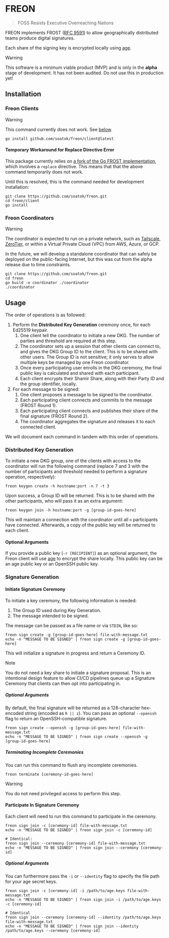 # FREON

> FOSS Resists Executive Overreaching Nations

FREON implements FROST ([RFC 9591](https://www.rfc-editor.org/rfc/rfc9591.html)) to allow geographically distributed teams produce digital signatures.

Each share of the signing key is encrypted locally using [age](https://github.com/FiloSottile/age).

> [!WARNING]
> This software is a minimum viable product (MVP) and is only in the **alpha** stage of development. It has not been audited. Do not use this in production yet!

## Installation

### Freon Clients

> [!WARNING]
> This command currently does not work. See [below](#temporary-workaround-for-replace-directive-error).

```terminal
go install github.com/soatok/freon/client@latest
```

#### Temporary Workaround for Replace Directive Error

This package currently relies on [a fork of the Go FROST implementation](https://github.com/taurushq-io/frost-ed25519), which involves a `replace` directive. This means that that the above command temporarily does not work.

Until this is resolved, this is the command needed for development installation:

```terminal
git clone https://github.com/soatok/freon.git
cd freon/client
go install
```

### Freon Coordinators

> [!WARNING]
> The coordinator is expected to run on a private network, such as [Tailscale](https://tailscale.com),
> [ZeroTier](https://www.zerotier.com), or within a Virtual Private Cloud (VPC) from AWS, Azure, or GCP.
>
> In the future, we will develop a standalone coordinator that can safely be deployed on the public-facing
> Internet, but this was cut from the alpha release due to time constraints.

```terminal
git clone https://github.com/soatok/freon.git
cd freon
go build -o coordinator ./coordinator
./coordinator
```

## Usage

The order of operations is as followed:

1. Perform the **Distributed Key Generation** ceremony once, for each Ed25519 keypair.
   1. One client tell the coordinator to initiate a new DKG. The number of parties and threshold are required at this step.
   2. The coordinator sets up a session that other clients can connect to, and gives the DKG Group ID to the client. This is to be shared with other users. The Group ID is not sensitive; it only serves to allow multiple keys be managed by one Freon coordinator.
   3. Once every participating user enrolls in the DKG ceremony, the final public key is calculated and shared with each participant.
   4. Each client encrypts their Shamir Share, along with their Party ID and the group identifier, locally.
2. For each message to be signed:
   1. One client proposes a message to be signed to the coordinator.
   2. Each participating client connects and commits to the message (FROST Round 1).
   3. Each participating client connects and publishes their share of the final signature (FROST Round 2).
   4. The coordinator aggregates the signature and releases it to each connected client.

We will document each command in tandem with this order of operations.

### Distributed Key Generation

To initiate a new DKG group, one of the clients with access to the coordinator will run the following command (replace 7 and 3 with
the number of participants and threshold needed to perform a signature operation, respectively):

```terminal
freon keygen create -h hostname:port -n 7 -t 3
```

Upon success, a Group ID will be returned. This is to be shared with the other participants, who will pass it as an extra argument:

```terminal
freon keygen join -h hostname:port -g [group-id-goes-here]
```

This will maintain a connection with the coordinator until all `n` participants have connected. Afterwards, a copy of the public key will be returned to each client.

#### Optional Arguments

If you provide a public key (`-r [RECIPIENT]`) as an optional argument, the Freon client will use [age](https://age-encryption.org) to encrypt the share locally. This public key can be an age public key or an OpenSSH public key.

### Signature Generation

#### Initiate Signature Ceremony

To initiate a key ceremony, the following information is needed:

1. The Group ID used during Key Generation.
2. The message intended to be signed.

The message can be passed as a file name or via `STDIN`, like so:

```terminal
freon sign create -g [group-id-goes-here] file-with-message.txt
echo -n "MESSAGE TO BE SIGNED" | freon sign create -g [group-id-goes-here]
```

This will initialize a signature in progress and return a Ceremony ID.

> [!NOTE]
> You do not need a key share to initiate a signature proposal. This is an intentional design feature to allow
> CI/CD pipelines queue up a Signature Ceremony that clients can then opt into participating in.

##### Optional Arguments

By default, the final signature will be returned as a 128-character hex-encoded string (encoded as `R || z`).
You can pass an optional `--openssh` flag to return an OpenSSH-compatible signature.

```terminal
freon sign create --openssh -g [group-id-goes-here] file-with-message.txt
echo -n "MESSAGE TO BE SIGNED" | freon sign create --openssh -g [group-id-goes-here]
```

##### Terminating Incomplete Ceremonies

You can run this command to flush any incomplete ceremonies.

```terminal
freon terminate [ceremony-id-goes-here]
```

> [!WARNING]
> You do not need privileged access to perform this step.

#### Participate In Signature Ceremony

Each client will need to run this command to participate in the ceremony.

```terminal
freon sign join -c [ceremony-id] file-with-message.txt
echo -n "MESSAGE TO BE SIGNED" | freon sign join -c [ceremony-id]

# Identical:
freon sign join --ceremony [ceremony-id] file-with-message.txt
echo -n "MESSAGE TO BE SIGNED" | freon sign join --ceremony [ceremony-id]
```

##### Optional Arguments

You can furthermore pass the `-i` or `--identity` flag to specify the file path for your age secret keys.

```terminal
freon sign join -c [ceremony-id] -i /path/to/age.keys file-with-message.txt
echo -n "MESSAGE TO BE SIGNED" | freon sign join -i /path/to/age.keys -c [ceremony-id]

# Identical
freon sign join --ceremony [ceremony-id] --identity /path/to/age.keys file-with-message.txt
echo -n "MESSAGE TO BE SIGNED" | freon sign join --identity /path/to/age.keys --ceremony [ceremony-id]
```
